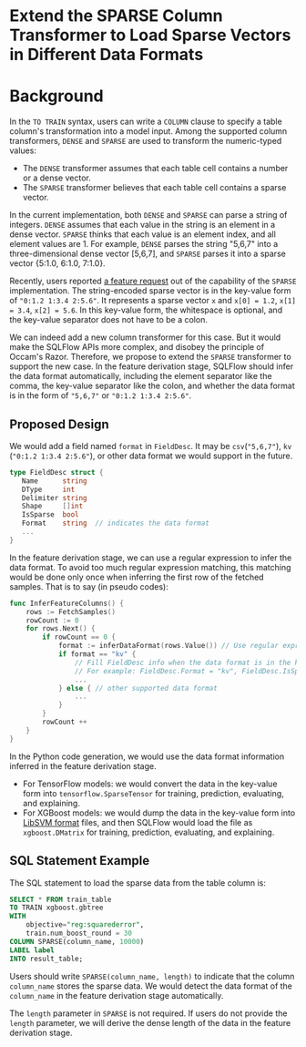 # Extend the SPARSE Column Transformer to Load Sparse Vectors in Different Data Formats

# Background

In the `TO TRAIN` syntax, users can write a `COLUMN` clause to specify a table column's transformation into a model input.  Among the supported column transformers, `DENSE` and `SPARSE` are used to transform the numeric-typed values:

- The `DENSE` transformer assumes that each table cell contains a number or a dense vector.
- The `SPARSE` transformer believes that each table cell contains a sparse vector.

In the current implementation, both `DENSE` and `SPARSE` can parse a string of integers.  `DENSE` assumes that each value in the string is an element in a dense vector.  `SPARSE` thinks that each value is an element index, and all element values are 1.  For example, `DENSE` parses the string "5,6,7" into a three-dimensional dense vector [5,6,7], and `SPARSE` parses it into a sparse vector {5:1.0, 6:1.0, 7:1.0}.

Recently, users reported [a feature request](https://github.com/sql-machine-learning/sqlflow/issues/2323) out of the capability of the `SPARSE` implementation. The string-encoded sparse vector is in the key-value form of `"0:1.2 1:3.4 2:5.6"`. It represents a sparse vector `x` and `x[0] = 1.2`, `x[1] = 3.4`, `x[2] = 5.6`. In this key-value form, the whitespace is optional, and the key-value separator does not have to be a colon.

We can indeed add a new column transformer for this case. But it would make the SQLFlow APIs more complex, and disobey the principle of Occam's Razor. Therefore, we propose to extend the `SPARSE` transformer to support the new case. In the feature derivation stage, SQLFlow should infer the data format automatically, including the element separator like the comma, the key-value separator like the colon, and whether the data format is in the form of `"5,6,7"` or `"0:1.2 1:3.4 2:5.6"`.

## Proposed Design

We would add a field named `format` in `FieldDesc`. It may be `csv`(`"5,6,7"`), `kv` (`"0:1.2 1:3.4 2:5.6"`), or other data format we would support in the future.

```go
type FieldDesc struct {
   Name      string
   DType     int
   Delimiter string
   Shape     []int
   IsSparse  bool
   Format    string  // indicates the data format
   ...
}
```

In the feature derivation stage, we can use a regular expression to infer the data format. To avoid too much regular expression matching, this matching would be done only once when inferring the first row of the fetched samples. That is to say (in pseudo codes):

```go
func InferFeatureColumns() {
    rows := FetchSamples()
    rowCount := 0
    for rows.Next() {
        if rowCount == 0 {
            format := inferDataFormat(rows.Value()) // Use regular expression to infer the data format
            if format == "kv" {
                // Fill FieldDesc info when the data format is in the key-value form
                // For example: FieldDesc.Format = "kv", FieldDesc.IsSparse = true, etc.
                ...
            } else { // other supported data format
                ...
            }
        }
        rowCount ++
    }
}
```

In the Python code generation, we would use the data format information inferred in the feature derivation stage.

- For TensorFlow models: we would convert the data in the key-value form into `tensorflow.SparseTensor` for training, prediction, evaluating, and explaining.
- For XGBoost models: we would dump the data in the key-value form into [LibSVM format](https://xgboost.readthedocs.io/en/latest/tutorials/input_format.html) files, and then SQLFlow would load the file as `xgboost.DMatrix` for training, prediction, evaluating, and explaining.

## SQL Statement Example

The SQL statement to load the sparse data from the table column is:

```sql
SELECT * FROM train_table
TO TRAIN xgboost.gbtree
WITH
    objective="reg:squarederror",
    train.num_boost_round = 30
COLUMN SPARSE(column_name, 10000)
LABEL label
INTO result_table;
```

Users should write `SPARSE(column_name, length)` to indicate that the column `column_name` stores the sparse data. We would detect the data format of the `column_name` in the feature derivation stage automatically.

The `length` parameter in `SPARSE` is not required. If users do not provide the `length` parameter, we will derive the dense length of the data in the feature derivation stage.
